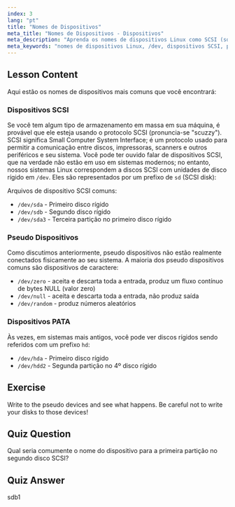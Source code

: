 ```yaml
---
index: 3
lang: "pt"
title: "Nomes de Dispositivos"
meta_title: "Nomes de Dispositivos - Dispositivos"
meta_description: "Aprenda os nomes de dispositivos Linux como SCSI (sd), pseudo e PATA (hd). Entenda /dev/sda, /dev/null e muito mais neste guia para iniciantes."
meta_keywords: "nomes de dispositivos Linux, /dev, dispositivos SCSI, pseudo dispositivos, dispositivos PATA, tutorial Linux, Linux para iniciantes, arquivos de dispositivo"
---
```


## Lesson Content

Aqui estão os nomes de dispositivos mais comuns que você encontrará:

### Dispositivos SCSI

Se você tem algum tipo de armazenamento em massa em sua máquina, é provável que ele esteja usando o protocolo SCSI (pronuncia-se "scuzzy"). SCSI significa Small Computer System Interface; é um protocolo usado para permitir a comunicação entre discos, impressoras, scanners e outros periféricos e seu sistema. Você pode ter ouvido falar de dispositivos SCSI, que na verdade não estão em uso em sistemas modernos; no entanto, nossos sistemas Linux correspondem a discos SCSI com unidades de disco rígido em `/dev`. Eles são representados por um prefixo de `sd` (SCSI disk):

Arquivos de dispositivo SCSI comuns:

- `/dev/sda` - Primeiro disco rígido
- `/dev/sdb` - Segundo disco rígido
- `/dev/sda3` - Terceira partição no primeiro disco rígido

### Pseudo Dispositivos

Como discutimos anteriormente, pseudo dispositivos não estão realmente conectados fisicamente ao seu sistema. A maioria dos pseudo dispositivos comuns são dispositivos de caractere:

- `/dev/zero` - aceita e descarta toda a entrada, produz um fluxo contínuo de bytes NULL (valor zero)
- `/dev/null` - aceita e descarta toda a entrada, não produz saída
- `/dev/random` - produz números aleatórios

### Dispositivos PATA

Às vezes, em sistemas mais antigos, você pode ver discos rígidos sendo referidos com um prefixo `hd`:

- `/dev/hda` - Primeiro disco rígido
- `/dev/hdd2` - Segunda partição no 4º disco rígido

## Exercise

Write to the pseudo devices and see what happens. Be careful not to write your disks to those devices!

## Quiz Question

Qual seria comumente o nome do dispositivo para a primeira partição no segundo disco SCSI?

## Quiz Answer

sdb1
